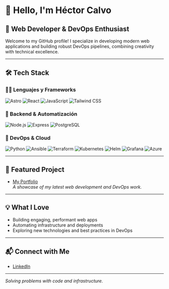 # 👋 Hello, I'm Héctor Calvo

## 🚀 Web Developer & DevOps Enthusiast

Welcome to my GitHub profile! I specialize in developing modern web applications and building robust DevOps pipelines, combining creativity with technical excellence.

---

## 🛠️ Tech Stack

### 👨‍💻 Lenguajes y Frameworks

![Astro](https://img.shields.io/badge/Astro-000?style=for-the-badge&logo=astro&logoColor=white)
![React](https://img.shields.io/badge/React-20232A?style=for-the-badge&logo=react&logoColor=61DAFB)
![JavaScript](https://img.shields.io/badge/JavaScript-F7DF1E?style=for-the-badge&logo=javascript&logoColor=black)
![Tailwind CSS](https://img.shields.io/badge/Tailwind-38B2AC?style=for-the-badge&logo=tailwind-css&logoColor=white)

### 🧠 Backend & Automatización

![Node.js](https://img.shields.io/badge/Node.js-339933?style=for-the-badge&logo=node.js&logoColor=white)
![Express](https://img.shields.io/badge/Express.js-000000?style=for-the-badge&logo=express&logoColor=white)
![PostgreSQL](https://img.shields.io/badge/PostgreSQL-336791?style=for-the-badge&logo=postgresql&logoColor=white)

### 🔧 DevOps & Cloud

![Python](https://img.shields.io/badge/Python-3670A0?style=for-the-badge&logo=python&logoColor=yellow)
![Ansible](https://img.shields.io/badge/Ansible-000000?style=for-the-badge&logo=ansible&logoColor=white)
![Terraform](https://img.shields.io/badge/Terraform-623CE4?style=for-the-badge&logo=terraform&logoColor=white)
![Kubernetes](https://img.shields.io/badge/Kubernetes-326CE5?style=for-the-badge&logo=kubernetes&logoColor=white)
![Helm](https://img.shields.io/badge/Helm-0F1689?style=for-the-badge&logo=helm&logoColor=white)
![Grafana](https://img.shields.io/badge/Grafana-F46800?style=for-the-badge&logo=grafana&logoColor=white)
![Azure](https://img.shields.io/badge/Microsoft%20Azure-0078D4?style=for-the-badge&logo=microsoft-azure&logoColor=white)

---


## 🌟 Featured Project

- [My Portfolio](http://62.171.190.137/)  
  _A showcase of my latest web development and DevOps work._

---

## 💡 What I Love

- Building engaging, performant web apps
- Automating infrastructure and deployments
- Exploring new technologies and best practices in DevOps

---

## 📬 Connect with Me

- [LinkedIn](https://www.linkedin.com/in/h%C3%A9ctor-calvo-s%C3%A1nchez/)

---

_Solving problems with code and infrastructure._
